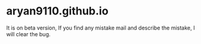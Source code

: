 # aryan9110.github.io
It is on beta version, If you find any mistake mail and describe the mistake, I will clear the bug.
